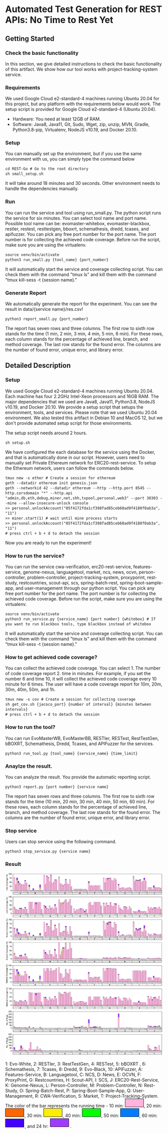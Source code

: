 # Automated Test Generation for REST APIs: No Time to Rest Yet

## Getting Started

### Check the basic functionality

In this section, we give detailed instructions to check the basic functionality of this artifact.
We show how our tool works with project-tracking-system service.

### Requirements

We used Google Cloud e2-standard-4 machines running Ubuntu 20.04 for this project, but any platform with the requirements below would work.
The setup script is provided for Google Cloud e2-standard-4 (Ubuntu 20.04).

- Hardware: You need at least 12GB of RAM. 
- Software: Java8, Java11, Git, Sudo, Wget, zip, unzip, MVN, Gradle, Python3.8-pip, Virtualenv, NodeJS v10.19, and Docker 20.10. 

### Setup

You can manually set up the environment, but if you use the same environment with us, you can simply type the command below

```
cd REST-Go # Go to the root directory
sh small_setup.sh
```

It will take around 18 minutes and 30 seconds. Other environment needs to handle the dependencies manually.

### Run

You can run the service and tool using run_small.py. The python script runs the service for six minutes.
You can select tool name and port name. Possible tool name can be: evomaster-whitebox, evomaster-blackbox, restler, restest, resttestgen, bboxrt, schemathesis, dredd, tcases, and apifuzzer.
You can pick any free port number for the port name. The port number is for collecting the achieved code coverage.
Before run the script, make sure you are using the virtualenv.

```
source venv/bin/activate
python3 run_small.py {tool_name} {port_number}
```

It will automatically start the service and coverage collecting script. You can check them with the command "tmux ls" and kill them with the command "tmux kill-sess -t {session name}."

### Generate Report

We automatically generate the report for the experiment. You can see the result in data/{service name}/res.csv!

```
python3 report_small.py {port_number}
```

The report has seven rows and three columns. 
The first row to sixth row stands for the time (1 min, 2 min, 3 min, 4 min, 5 min, 6 min). For these rows, each column stands for the percentage of achieved line, branch, and method coverage.
The last row stands for the found error. The columns are the number of found error, unique error, and library error.

## Detailed Description


### Setup

We used Google Cloud e2-standard-4 machines running Ubuntu 20.04. Each machine has four 2.2GHz Intel-Xeon processors and 16GB RAM. The major dependencies that we used are Java8, Java11, Python3.8, NodeJS v10.19, and Docker 20.10. We provide a setup script that setups the environment, tools, and services. Please note that we used Ubuntu 20.04 environment. We also tested this artifact in Debian 10 and MacOS 12, but we don't provide automated setup script for those environments.

The setup script needs around 2 hours.
```
sh setup.sh
```

We have configured the each database for the service using the Docker, and that is automatically done in our script. However, users need to manually set Private Ethereum network for ERC20-rest-service.
To setup the Ethereum network, users can follow the commands below.
```
tmux new -s ether # Create a session for ethereum
geth --datadir ethereum init genesis.json
geth --networkid 42 --datadir ethereum --http --http.port 8545 --http.corsdomain "*" --http.api "admin,db,eth,debug,miner,net,shh,txpool,personal,web3" --port 30303 --mine --allow-insecure-unlock console
>> personal.unlockAccount("05f4172fda1cf398fad85ceb60ad9f4180f0ab3a", "11")
>> miner.start(1) # wait until mine process starts
>> personal.unlockAccount("05f4172fda1cf398fad85ceb60ad9f4180f0ab3a", "11")
# press ctrl + b + d to detach the session
```

Now you are ready to run the experiment!

### How to run the service?

You can run the service cwa-verification, erc20-rest-service, features-service, genome-nexus, languagetool, market, ncs, news, ocvn, person-controller, problem-controller, project-tracking-system, proxyporint, rest-study, restcountries, scout-api, scs, spring-batch-rest, spring-boot-sample-app, and user-management through our python script.
You can pick any free port number for the port name. The port number is for collecting the achieved code coverage.
Before run the script, make sure you are using the virtualenv.
```
source venv/bin/activate
python3 run_service.py {service_name} {port number} {whitebox} # If you want to run blackbox tools, type blackbox instead of whitebox
```

It will automatically start the service and coverage collecting script. You can check them with the command "tmux ls" and kill them with the command "tmux kill-sess -t {session name}."

### How to get achieved code coverage?

You can collect the achieved code coverage. You can select 1. The number of code coverage report 2. time in minutes. For example, if you set the number 6 and time 10, it will collect the achieved code coverage every 10 minute for 6 times. The user will have a code coverage report for 10m, 20m, 30m, 40m, 50m, and 1h.

```
tmux new -s cov # Create a session for collecting coverage
sh get_cov.sh {jacoco_port} {number of interval} {minutes between intervals}
# press ctrl + b + d to detach the session
```

### How to run the tool?

You can run EvoMasterWB, EvoMasterBB, RESTler, RESTest, RestTestGen, bBOXRT, Schemathesis, Dredd, Tcases, and APIFuzzer for the services.

```
python3 run_tool.py {tool_name} {service_name} {time_limit}
```

### Anaylze the result.

You can analyze the result. You provide the automatic reporting script.


```
python3 report.py {port number} {service name}
```

The report has seven rows and three columns. 
The first row to sixth row stands for the time (10 min, 20 min, 30 min, 40 min, 50 min, 60 min). For these rows, each column stands for the percentage of achieved line, branch, and method coverage.
The last row stands for the found error. The columns are the number of found error, unique error, and library error.

### Stop service

Users can stop service using the following command.

```
python3 stop_service.py {service name}
```

### Result

![res](images/figure_all.png)

1: Evo-White, 2: RESTler, 3: RestTestGen, 4: RESTest, 5: bBOXRT , 6: Schemathesis, 7: Tcases, 8: Dredd, 9: Evo-Black, 10: APIFuzzer, A: Features-Service, B: Languagetool, C: NCS, D: News, E: OCVN, F: ProxyPrint, G: Restcountries, H: Scout-API, I: SCS, J: ERC20-Rest-Service, K: Genome-Nexus, L: Person-Controller, M: Problem-Controller, N: Rest-Study, O: Spring-Batch-Rest, P: Spring-Boot-Sample-App, Q: User-Management, R: CWA-Verification, S: Market, T: Project-Tracking-System. The color of the bar represents the running time - 10 min: ![10min](images/10min.png), 20 min: ![20min](images/20min.png), 30 min: ![30min](images/30min.png), 40 min: ![40min](images/40min.png), 50 min: ![50min](images/50min.png), 60 min: ![1h](images/1h.png), and 24 hr: ![24h](images/24h.png).
